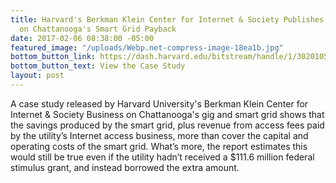 ```yaml
---
title: Harvard's Berkman Klein Center for Internet & Society Publishes Case Study
  on Chattanooga's Smart Grid Payback
date: 2017-02-06 08:38:00 -05:00
featured_image: "/uploads/Webp.net-compress-image-18ea1b.jpg"
bottom_button_link: https://dash.harvard.edu/bitstream/handle/1/30201056/2017-02-06_chatanooga.pdf?sequence=1
bottom_button_text: View the Case Study
layout: post
---
```


A case study released by Harvard University's Berkman Klein Center for Internet & Society Business on Chattanooga's gig and smart grid shows that the savings produced by the smart grid, plus revenue from access fees paid by the utility’s Internet access business, more than cover the capital and operating costs of the smart grid. What’s more, the report estimates this would still be true even if the utility hadn’t received a $111.6 million federal stimulus grant, and instead borrowed the extra amount. 
